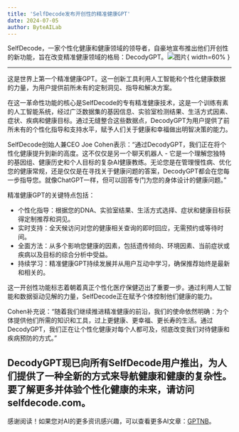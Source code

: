 ```yaml
---
title: 'SelfDecode发布开创性的精准健康GPT'
date: 2024-07-05
author: ByteAILab
---
```


SelfDecode，一家个性化健康和健康领域的领导者，自豪地宣布推出他们开创性的新功能，旨在改变精准健康领域的格局：DecodyGPT。![图片](https://ai-techpark.com/wp-content/uploads/2024/07/SelfDecode-960x540.jpg){ width=60% }

---
这是世界上第一个精准健康GPT。这一创新工具利用人工智能和个性化健康数据的力量，为用户提供前所未有的定制洞见、指导和解决方案。

在这一革命性功能的核心是SelfDecode的专有精准健康技术，这是一个训练有素的人工智能系统，经过广泛数据集的基因信息、实验室检测结果、生活方式因素、症状、疾病和健康目标。通过无缝整合这些数据点，DecodyGPT为用户提供了前所未有的个性化指导和支持水平，赋予人们关于健康和幸福做出明智决策的能力。

SelfDecode创始人兼CEO Joe Cohen表示：“通过DecodyGPT，我们正在将个性化健康提升到新的高度。这不仅仅是另一个聊天机器人 - 它是一个理解您独特的基因组、健康历史和个人目标的复杂AI健康教练。无论您是在管理慢性病、优化您的健康常规，还是仅仅是在寻找关于健康问题的答案，DecodyGPT都会在您每一步指导您。就像ChatGPT一样，但可以回答专门为您的身体设计的健康问题。”

精准健康GPT的关键特点包括：

- 个性化指导：根据您的DNA、实验室结果、生活方式选择、症状和健康目标获得定制推荐和洞见。
- 实时支持：全天候访问对您的健康相关查询的即时回应，无需预约或等待时间。
- 全面方法：从多个影响您健康的因素，包括遗传倾向、环境因素、当前症状或疾病以及目标的综合分析中受益。
- 持续学习：精准健康GPT持续发展并从用户互动中学习，确保推荐始终是最新和相关的。

这一开创性功能标志着朝着真正个性化医疗保健迈出了重要一步。通过利用人工智能和数据驱动见解的力量，SelfDecode正在赋予个体控制他们健康的能力。

Cohen补充说：“随着我们继续推进精准健康的前沿，我们的使命依然明确：为个体提供他们所需的知识和工具，过上更健康、更幸福、更长寿的生活。通过DecodyGPT，我们正在让个性化健康对每个人都可及，彻底改变我们对待健康和疾病预防的方式。”

DecodyGPT现已向所有SelfDecode用户推出，为人们提供了一种全新的方式来导航健康和健康的复杂性。要了解更多并体验个性化健康的未来，请访问selfdecode.com。
---
感谢阅读！如果您对AI的更多资讯感兴趣，可以查看更多AI文章：[GPTNB](https://gptnb.com)。